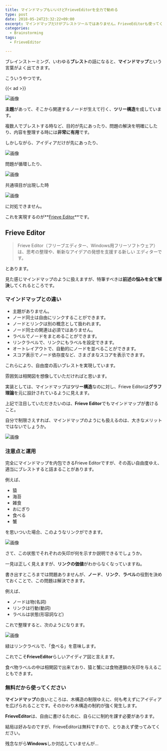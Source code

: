 ```yaml
---
title: マインドマップもいいけどFrieveEditorを全力で勧める
type: post
date: 2018-05-24T23:32:22+09:00
excerpt: マインドマップだけがブレストツールではありません。FrieveEditorも使ってください。
categories:
  - Brainstorming
tags:
  - FrieveEditor

---
```

ブレインストーミング、いわゆる**ブレスト**の話になると、**マインドマップ**という言葉がよく出てきます。

こういうやつです。

<!--more-->

{{< ad >}}

![画像](../E8BECF88-7E53-44A3-A3CF-AA3651EEE2EB.jpeg)


**主題**があって、そこから関連するノードが生えて行く、**ツリー構造**を成しています。

複数人でブレストする時など、目的が先にあったり、問題の解決を明確にしたり、内容を整理する時には**非常に有用**です。

しかしながら、アイディアだけが先にあったり、

![画像](../5EBF8EB2-664D-4653-8909-76F301975EA5.jpeg)

問題が循環したり、

![画像](../6E1B322A-FA02-404E-B9AD-438D2DCF3562.jpeg)

共通項目が出現した時

![画像](../A421764F-69DE-4650-9514-0036EC2B2A2B.jpeg)

に対処できません。

これを実現するのが**[Frieve Editor][1]**です。

## Frieve Editor

> Frieve Editor（フリーブエディター、Windows用フリーソフトウェア）は、思考の整理や、斬新なアイデアの発想を支援する新しい エディターです。

とあります。

見た感じマインドマップのように扱えますが、特筆すべきは**前述の悩みを全て解決**してくれるところです。

### マインドマップとの違い

  * 主題がありません。
  * ノード同士は自由にリンクすることができます。
  * ノードとリンクは別の概念として扱われます。
  * ノード同士の関連は必須ではありません。
  * ラベルでノードをまとめることができます。
  * リンクラベルで、リンクにもラベルを設定できます。
  * オートレイアウトで、自動的にノードを並べることができます。
  * スコア表示でノード依存度など、さまざまなスコアを表示できます。

これらにより、自由度の高いブレストを実現しています。

雰囲気は相関図を想像していただければと思います。

実装としては、マインドマップは**ツリー構造**なのに対し、Frieve Editorは**グラフ理論**を元に設計されているように見えます。

上記で注目していただきたいのは、**Frieve Editor**でもマインドマップが書けること。

自分で制限さえすれば、マインドマップのようにも扱えるのは、大きなメリットではないでしょうか。

![画像](../2018-05-25_07h59_18.png)

### 注意点と運用

完全にマインドマップを内包できるFrieve Editorですが、その高い自由度ゆえ、適当にブレストすると詰まることがあります。

例えば、

  * 猿
  * 海苔
  * 雑食
  * おにぎり
  * 食べる
  * 蟹

を思いついた場合、このようなリンクができます。

![画像](../2018-05-25_07h54_55.png)

さて、この状態でそれぞれの矢印が何を示すか説明できるでしょうか。

一見は正しく見えますが、**リンクの価値**がわからなくなっていますね。

書き出すところまでは問題ありませんが、**ノード**、**リンク**、**ラベル**の役割を決めておくことで、この問題は解決できます。

例えば、

  * ノードは物(名詞)
  * リンクは行動(動詞)
  * ラベルは状態(形容詞など)

これで整理すると、次のようになります。

![画像](../2018-05-25_07h57_24.png)

緑はリンクラベルで、「食べる」を意味します。

これでこそ**FrieveEditor**らしいアイディア図と言えます。

食べ物ラベルの中は相関図で出来ており、猿と蟹には食物連鎖の矢印を与えることもできます。

### 無料だから使ってください

**マインドマップ**の良いところは、木構造の制限ゆえに、何も考えずにアイディアを広げられることです。そのかわり木構造の制約が強く発生します。

**FrieveEditor**は、自由に書けるために、自らにに制約を課す必要があります。

結局は好みなのですが、FrieveEditorは無料ですので、とりあえず使ってみてください。

残念ながら**Windows**しか対応していませんが…

 [1]: http://www.frieve.com/feditor/ "Frieve Editor"
